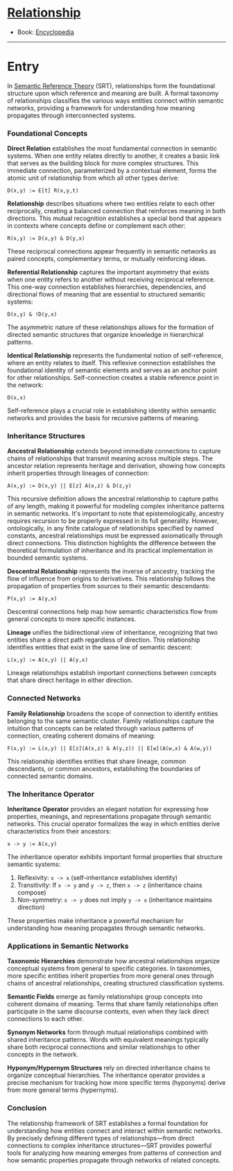 # [Relationship](https://dna-platform.github.io/inexplicable-phenomena/encyclopedia/relationship.html)
- Book: [Encyclopedia](./.encyclopedia.md)
---

# Entry

In [Semantic Reference Theory](semantic-reference-theory.md) (SRT), relationships form the foundational structure upon which reference and meaning are built. A formal taxonomy of relationships classifies the various ways entities connect within semantic networks, providing a framework for understanding how meaning propagates through interconnected systems.

### Foundational Concepts

**Direct Relation** establishes the most fundamental connection in semantic systems. When one entity relates directly to another, it creates a basic link that serves as the building block for more complex structures. This immediate connection, parameterized by a contextual element, forms the atomic unit of relationship from which all other types derive:

`D(x,y) := E[t] R(x,y,t)`

**Relationship** describes situations where two entities relate to each other reciprocally, creating a balanced connection that reinforces meaning in both directions. This mutual recognition establishes a special bond that appears in contexts where concepts define or complement each other:

`R(x,y) := D(x,y) & D(y,x)`

These reciprocal connections appear frequently in semantic networks as paired concepts, complementary terms, or mutually reinforcing ideas.

**Referential Relationship** captures the important asymmetry that exists when one entity refers to another without receiving reciprocal reference. This one-way connection establishes hierarchies, dependencies, and directional flows of meaning that are essential to structured semantic systems:

`D(x,y) & !D(y,x)`

The asymmetric nature of these relationships allows for the formation of directed semantic structures that organize knowledge in hierarchical patterns.

**Identical Relationship** represents the fundamental notion of self-reference, where an entity relates to itself. This reflexive connection establishes the foundational identity of semantic elements and serves as an anchor point for other relationships. Self-connection creates a stable reference point in the network:

`D(x,x)`

Self-reference plays a crucial role in establishing identity within semantic networks and provides the basis for recursive patterns of meaning.

### Inheritance Structures

**Ancestral Relationship** extends beyond immediate connections to capture chains of relationships that transmit meaning across multiple steps. The ancestor relation represents heritage and derivation, showing how concepts inherit properties through lineages of connection:

`A(x,y) := D(x,y) || E[z] A(x,z) & D(z,y)`

This recursive definition allows the ancestral relationship to capture paths of any length, making it powerful for modeling complex inheritance patterns in semantic networks. It's important to note that epistemologically, ancestry requires recursion to be properly expressed in its full generality. However, ontologically, in any finite catalogue of relationships specified by named constants, ancestral relationships must be expressed axiomatically through direct connections. This distinction highlights the difference between the theoretical formulation of inheritance and its practical implementation in bounded semantic systems.

**Descentral Relationship** represents the inverse of ancestry, tracking the flow of influence from origins to derivatives. This relationship follows the propagation of properties from sources to their semantic descendants:

`P(x,y) := A(y,x)`

Descentral connections help map how semantic characteristics flow from general concepts to more specific instances.

**Lineage** unifies the bidirectional view of inheritance, recognizing that two entities share a direct path regardless of direction. This relationship identifies entities that exist in the same line of semantic descent:

`L(x,y) := A(x,y) || A(y,x)`

Lineage relationships establish important connections between concepts that share direct heritage in either direction.

### Connected Networks

**Family Relationship** broadens the scope of connection to identify entities belonging to the same semantic cluster. Family relationships capture the intuition that concepts can be related through various patterns of connection, creating coherent domains of meaning:

`F(x,y) := L(x,y) || E[z](A(x,z) & A(y,z)) || E[w](A(w,x) & A(w,y))`

This relationship identifies entities that share lineage, common descendants, or common ancestors, establishing the boundaries of connected semantic domains.

### The Inheritance Operator

**Inheritance Operator** provides an elegant notation for expressing how properties, meanings, and representations propagate through semantic networks. This crucial operator formalizes the way in which entities derive characteristics from their ancestors:

`x -> y := A(x,y)`

The inheritance operator exhibits important formal properties that structure semantic systems:

1. Reflexivity: `x -> x` (self-inheritance establishes identity)
2. Transitivity: If `x -> y` and `y -> z`, then `x -> z` (inheritance chains compose)
3. Non-symmetry: `x -> y` does not imply `y -> x` (inheritance maintains direction)

These properties make inheritance a powerful mechanism for understanding how meaning propagates through semantic networks.

### Applications in Semantic Networks

**Taxonomic Hierarchies** demonstrate how ancestral relationships organize conceptual systems from general to specific categories. In taxonomies, more specific entities inherit properties from more general ones through chains of ancestral relationships, creating structured classification systems.

**Semantic Fields** emerge as family relationships group concepts into coherent domains of meaning. Terms that share family relationships often participate in the same discourse contexts, even when they lack direct connections to each other.

**Synonym Networks** form through mutual relationships combined with shared inheritance patterns. Words with equivalent meanings typically share both reciprocal connections and similar relationships to other concepts in the network.

**Hyponym/Hypernym Structures** rely on directed inheritance chains to organize conceptual hierarchies. The inheritance operator provides a precise mechanism for tracking how more specific terms (hyponyms) derive from more general terms (hypernyms).

### Conclusion

The relationship framework of SRT establishes a formal foundation for understanding how entities connect and interact within semantic networks. By precisely defining different types of relationships—from direct connections to complex inheritance structures—SRT provides powerful tools for analyzing how meaning emerges from patterns of connection and how semantic properties propagate through networks of related concepts.